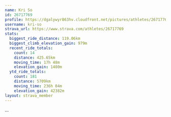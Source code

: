 ```yaml
---
name: Kri So
id: 26717769
profile: https://dgalywyr863hv.cloudfront.net/pictures/athletes/26717769/7761026/13/large.jpg
username: kri-so
strava_url: https://www.strava.com/athletes/26717769
stats:
  biggest_ride_distance: 119.06km
  biggest_climb_elevation_gain: 979m
  recent_ride_totals:
    count: 14
    distance: 425.65km
    moving_time: 17h 48m
    elevation_gain: 1480m
  ytd_ride_totals:
    count: 181
    distance: 5709km
    moving_time: 236h 04m
    elevation_gain: 42382m
layout: strava_member
--- 
```

...
